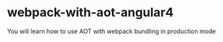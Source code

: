 # webpack-with-aot-angular4
You will learn how to use AOT with webpack bundling in production mode 
